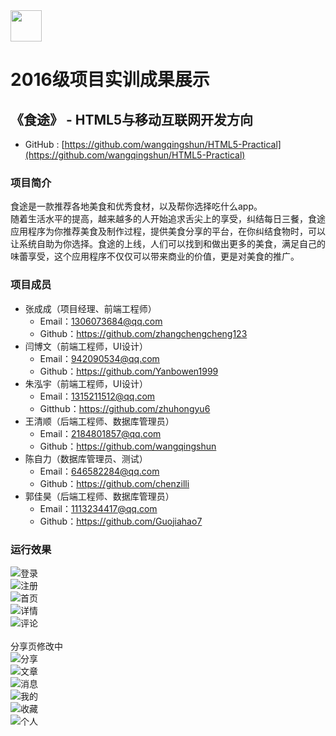 <img src="../../../image/logo.png"  height="50" />

# 2016级项目实训成果展示 

## 《食途》 - HTML5与移动互联网开发方向

- GitHub : [https://github.com/wangqingshun/HTML5-Practical](https://github.com/wangqingshun/HTML5-Practical) 

### 项目简介

食途是一款推荐各地美食和优秀食材，以及帮你选择吃什么app。<br>
随着生活水平的提高，越来越多的人开始追求舌尖上的享受，纠结每日三餐，食途应用程序为你推荐美食及制作过程，提供美食分享的平台，在你纠结食物时，可以让系统自助为你选择。食途的上线，人们可以找到和做出更多的美食，满足自己的味蕾享受，这个应用程序不仅仅可以带来商业的价值，更是对美食的推广。<br>

### 项目成员

* 张成成（项目经理、前端工程师）
  * Email：1306073684@qq.com  
  * Github：https://github.com/zhangchengcheng123  
* 闫博文（前端工程师，UI设计）  
  * Email：942090534@qq.com
  * Github：https://github.com/Yanbowen1999
* 朱泓宇（前端工程师，UI设计）
  * Email：1315211512@qq.com
  * Gitthub：https://github.com/zhuhongyu6
* 王清顺（后端工程师、数据库管理员）
  * Email：2184801857@qq.com
  * Github：https://github.com/wangqingshun
* 陈自力（数据库管理员、测试）
  * Email：646582284@qq.com
  * Github：https://github.com/chenzilli
* 郭佳昊（后端工程师、数据库管理员）
  * Email：1113234417@qq.com
  * Github：https://github.com/Guojiahao7

### 运行效果

![登录](image/login.png)<br> 
![注册](image/res.png)<br> 
![首页](image/home.png)<br> 
![详情](image/xiangqing.png)<br>
![评论](image/pinglun.png)<br>  
分享页修改中<br> 
![分享](image/about.png)<br> 
![文章](image/about2.png)<br> 
![消息](image/tips.png)<br> 
![我的](image/my.png)<br> 
![收藏](image/shoucang.png)<br>
![个人](image/my-data.png)
